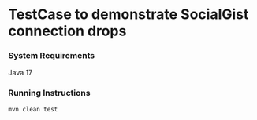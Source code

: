 # TestCase to demonstrate SocialGist connection drops

### System Requirements
Java 17

### Running Instructions
```console
mvn clean test
```